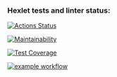 ### Hexlet tests and linter status:
[![Actions Status](https://github.com/exlawyer/frontend-project-46/workflows/hexlet-check/badge.svg)](https://github.com/exlawyer/frontend-project-46/actions)

[![Maintainability](https://api.codeclimate.com/v1/badges/f8d1b47e18b98222917e/maintainability)](https://codeclimate.com/github/exlawyer/frontend-project-46/maintainability)

[![Test Coverage](https://api.codeclimate.com/v1/badges/f8d1b47e18b98222917e/test_coverage)](https://codeclimate.com/github/exlawyer/frontend-project-46/test_coverage)

[![example workflow](https://github.com/exlawyer/frontend-project-46/blob/main/.github/workflows/main.ym/lbadge.svg)](https://github.com/exlawyer/frontend-project-46/actions)
